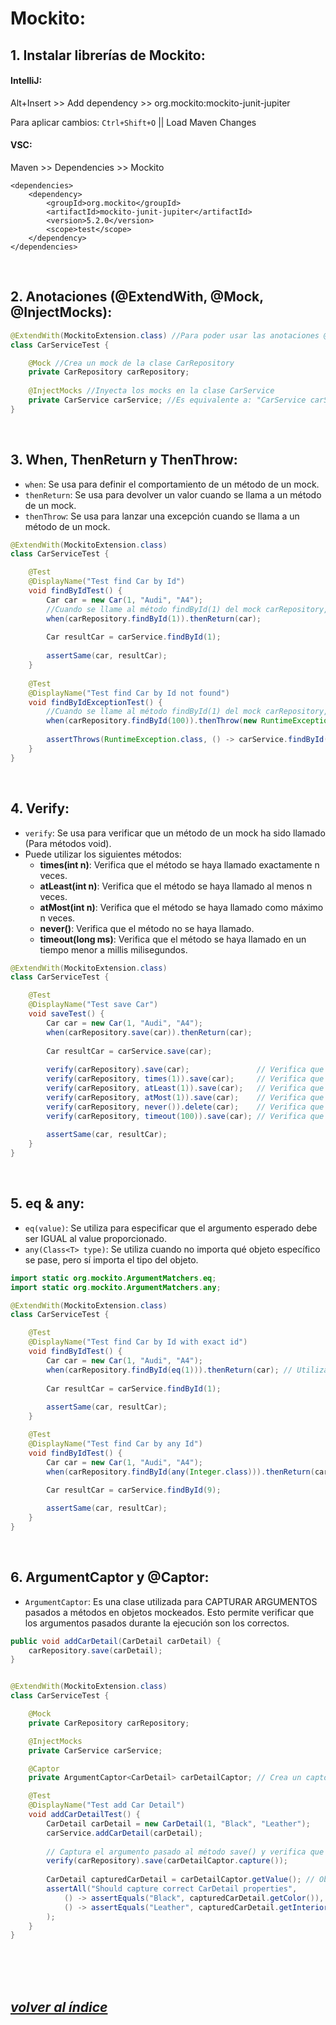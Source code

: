 # Mockito:
## 1. Instalar librerías de Mockito:
#### IntelliJ: 
Alt+Insert >> Add dependency >> org.mockito:mockito-junit-jupiter

Para aplicar cambios: `Ctrl+Shift+O` || Load Maven Changes 
	
#### VSC: 
Maven >> Dependencies >> Mockito
```	
<dependencies>
    <dependency>
        <groupId>org.mockito</groupId>
        <artifactId>mockito-junit-jupiter</artifactId>
        <version>5.2.0</version>
        <scope>test</scope>
    </dependency>
</dependencies>
```
<br>

## 2. Anotaciones (@ExtendWith, @Mock, @InjectMocks):
```java
@ExtendWith(MockitoExtension.class) //Para poder usar las anotaciones @Mock y @InjectMocks
class CarServiceTest {

    @Mock //Crea un mock de la clase CarRepository
    private CarRepository carRepository;
    
    @InjectMocks //Inyecta los mocks en la clase CarService
    private CarService carService; //Es equivalente a: "CarService carService = new CarService(carRepository)"
}
```
<br>

## 3. When, ThenReturn y ThenThrow:
- `when`: Se usa para definir el comportamiento de un método de un mock.
- `thenReturn`: Se usa para devolver un valor cuando se llama a un método de un mock.
- `thenThrow`: Se usa para lanzar una excepción cuando se llama a un método de un mock.

```java
@ExtendWith(MockitoExtension.class)
class CarServiceTest {

    @Test
    @DisplayName("Test find Car by Id")
    void findByIdTest() {
        Car car = new Car(1, "Audi", "A4");
        //Cuando se llame al método findById(1) del mock carRepository, devolverá el objeto car
        when(carRepository.findById(1)).thenReturn(car);
        
        Car resultCar = carService.findById(1);
        
        assertSame(car, resultCar);
    }
    
    @Test
    @DisplayName("Test find Car by Id not found")
    void findByIdExceptionTest() {
        //Cuando se llame al método findById(1) del mock carRepository, lanzará una excepción
        when(carRepository.findById(100)).thenThrow(new RuntimeException("Car not found"));
        
        assertThrows(RuntimeException.class, () -> carService.findById(100));
    }
}
```
<br>

## 4. Verify:
- `verify`: Se usa para verificar que un método de un mock ha sido llamado (Para métodos void).
- Puede utilizar los siguientes métodos:
    - **times(int n)**: Verifica que el método se haya llamado exactamente n veces.
    - **atLeast(int n)**: Verifica que el método se haya llamado al menos n veces.
    - **atMost(int n)**: Verifica que el método se haya llamado como máximo n veces.
    - **never()**: Verifica que el método no se haya llamado.
    - **timeout(long ms)**: Verifica que el método se haya llamado en un tiempo menor a millis milisegundos.
```java
@ExtendWith(MockitoExtension.class)
class CarServiceTest {

    @Test
    @DisplayName("Test save Car")
    void saveTest() {
        Car car = new Car(1, "Audi", "A4");
        when(carRepository.save(car)).thenReturn(car);
        
        Car resultCar = carService.save(car);
        
        verify(carRepository).save(car);               // Verifica que se haya llamado al método save(car) del mock carRepository.
        verify(carRepository, times(1)).save(car);     // Verifica que se haya llamado exactamente 1 vez.
        verify(carRepository, atLeast(1)).save(car);   // Verifica que se haya llamado al menos 1 vez.
        verify(carRepository, atMost(1)).save(car);    // Verifica que se haya llamado como máximo 1 vez.
        verify(carRepository, never()).delete(car);    // Verifica que no se haya llamado al método delete(car) del mock carRepository.
        verify(carRepository, timeout(100)).save(car); // Verifica que se haya llamado en un tiempo menor a 100 milisegundos.
        
        assertSame(car, resultCar);
    }
}
```
<br>

## 5. eq & any:
- `eq(value)`: Se utiliza para especificar que el argumento esperado debe ser IGUAL al value proporcionado.
- `any(Class<T> type)`: Se utiliza cuando no importa qué objeto específico se pase, pero sí importa el tipo del objeto.
```java
import static org.mockito.ArgumentMatchers.eq;
import static org.mockito.ArgumentMatchers.any;

@ExtendWith(MockitoExtension.class)
class CarServiceTest {

    @Test
    @DisplayName("Test find Car by Id with exact id")
    void findByIdTest() {
        Car car = new Car(1, "Audi", "A4");
        when(carRepository.findById(eq(1))).thenReturn(car); // Utiliza eq para asegurar que se busca por el id 1 exactamente.
        
        Car resultCar = carService.findById(1);
        
        assertSame(car, resultCar);
    }

    @Test
    @DisplayName("Test find Car by any Id")
    void findByIdTest() {
        Car car = new Car(1, "Audi", "A4");
        when(carRepository.findById(any(Integer.class))).thenReturn(car); // Utiliza any para permitir cualquier Integer como id.
        
        Car resultCar = carService.findById(9);

        assertSame(car, resultCar);
    }
}
```
<br>

## 6. ArgumentCaptor y @Captor:
- `ArgumentCaptor`: Es una clase utilizada para CAPTURAR ARGUMENTOS pasados a métodos en objetos mockeados. Esto permite verificar que los argumentos pasados durante la ejecución son los correctos.
```java
public void addCarDetail(CarDetail carDetail) {
    carRepository.save(carDetail);
}


@ExtendWith(MockitoExtension.class)
class CarServiceTest {

    @Mock
    private CarRepository carRepository;

    @InjectMocks
    private CarService carService;

    @Captor
    private ArgumentCaptor<CarDetail> carDetailCaptor; // Crea un captor para objetos de tipo CarDetail

    @Test
    @DisplayName("Test add Car Detail")
    void addCarDetailTest() {
        CarDetail carDetail = new CarDetail(1, "Black", "Leather");
        carService.addCarDetail(carDetail);
        
        // Captura el argumento pasado al método save() y verifica que sea correcto
        verify(carRepository).save(carDetailCaptor.capture());
        
        CarDetail capturedCarDetail = carDetailCaptor.getValue(); // Obtiene el objeto capturado
        assertAll("Should capture correct CarDetail properties",
            () -> assertEquals("Black", capturedCarDetail.getColor()),
            () -> assertEquals("Leather", capturedCarDetail.getInterior())
        );
    }
}
```

<br><br><br>
## *[volver al índice](../../index.md)*